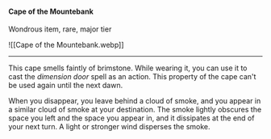 #### Cape of the Mountebank

Wondrous item, rare, major tier

![[Cape of the Mountebank.webp]]

---

This cape smells faintly of brimstone. While wearing it, you can use it to cast the *dimension door* spell as an action. This property of the cape can't be used again until the next dawn.

When you disappear, you leave behind a cloud of smoke, and you appear in a similar cloud of smoke at your destination. The smoke lightly obscures the space you left and the space you appear in, and it dissipates at the end of your next turn. A light or stronger wind disperses the smoke.